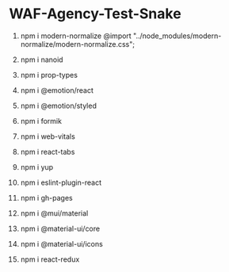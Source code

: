 # WAF-Agency-Test-Snake

1. npm i modern-normalize @import
   "../node_modules/modern-normalize/modern-normalize.css";

2. npm i nanoid
3. npm i prop-types
4. npm i @emotion/react
5. npm i @emotion/styled
6. npm i formik
7. npm i web-vitals
8. npm i react-tabs
9. npm i yup
10. npm i eslint-plugin-react
11. npm i gh-pages
12. npm i @mui/material
13. npm i @material-ui/core
14. npm i @material-ui/icons
15. npm i react-redux
